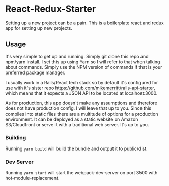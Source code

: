 # React-Redux-Starter
Setting up a new project can be a pain. This is a boilerplate react and redux app for setting up new projects.

## Usage
It's very simple to get up and running. Simply git clone this repo and npm/yarn install. I set this up using Yarn so I will refer to that when talking about commands. Simply use the NPM version of commands if that is your preferred package manager.

I usually work in a Rails/React tech stack so by default it's configured for use with it's sister repo https://github.com/mikemerritt/rails-api-starter, which means that it expects a JSON API to be located at localhost:3000.

As for production, this app doesn't make any assumptions and therefore does not have production config. I will leave that up to you. Since this compiles into static files there are a multitude of options for a production environment. It can be deployed as a static website on Amazon S3/Cloudfront or serve it with a traditional web server. It's up to you.

### Building
Running `yarn build` will build the bundle and output it to public/dist.

### Dev Server
Running `yarn start` will start the webpack-dev-server on port 3500 with hot-module-replacement.
